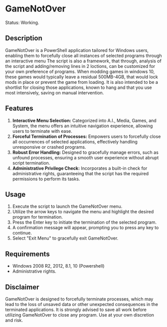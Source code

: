 # GameNotOver
Status: Working.

## Description
GameNotOver is a PowerShell application tailored for Windows users, enabling them to forcefully close all instances of selected programs through an interactive menu
The script is also a framework, that through, analysis of the script and adding/removing lines in 2 loctions, can be customized for your own preference of programs. 
When modding games in windows 10, these games would typically leave a residual 500MB-4GB, that would lock mods in place or prevent the game from loading.
It is also intended to be a shortlist for closing those applications, known to hang and that you use most intensively, saving on manual intervention.

## Features

1. **Interactive Menu Selection:** Categorized into A.I., Media, Games, and System, the menu offers an intuitive navigation experience, allowing users to terminate with ease.
2. **Forceful Termination of Processes:** Empowers users to forcefully close all occurrences of selected applications, effectively handling unresponsive or crashed programs.
3. **Robust Error Handling:** Designed to gracefully manage errors, such as unfound processes, ensuring a smooth user experience without abrupt script termination.
4. **Administrative Privilege Check:** Incorporates a built-in check for administrative rights, guaranteeing that the script has the required permissions to perform its tasks.

## Usage

1. Execute the script to launch the GameNotOver menu.
2. Utilize the arrow keys to navigate the menu and highlight the desired program for termination.
3. Press the Enter key to initiate the termination of the selected program.
4. A confirmation message will appear, prompting you to press any key to continue.
5. Select "Exit Menu" to gracefully exit GameNotOver.

## Requirements

- Windows 2008 R2, 2012, 8.1, 10 (Powershell)
- Administrative rights.

## Disclaimer

GameNotOver is designed to forcefully terminate processes, which may lead to the loss of unsaved data or other unexpected consequences in the terminated applications. 
It is strongly advised to save all work before utilizing GameNotOver to close any program. Use at your own discretion and risk.
